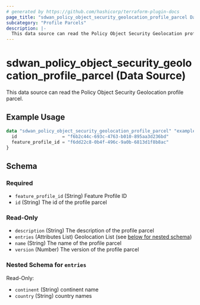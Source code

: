 ```yaml
---
# generated by https://github.com/hashicorp/terraform-plugin-docs
page_title: "sdwan_policy_object_security_geolocation_profile_parcel Data Source - terraform-provider-sdwan"
subcategory: "Profile Parcels"
description: |-
  This data source can read the Policy Object Security Geolocation profile parcel.
---
```


# sdwan_policy_object_security_geolocation_profile_parcel (Data Source)

This data source can read the Policy Object Security Geolocation profile parcel.

## Example Usage

```terraform
data "sdwan_policy_object_security_geolocation_profile_parcel" "example" {
  id                 = "f6b2c44c-693c-4763-b010-895aa3d236bd"
  feature_profile_id = "f6dd22c8-0b4f-496c-9a0b-6813d1f8b8ac"
}
```

<!-- schema generated by tfplugindocs -->
## Schema

### Required

- `feature_profile_id` (String) Feature Profile ID
- `id` (String) The id of the profile parcel

### Read-Only

- `description` (String) The description of the profile parcel
- `entries` (Attributes List) Geolocation  List (see [below for nested schema](#nestedatt--entries))
- `name` (String) The name of the profile parcel
- `version` (Number) The version of the profile parcel

<a id="nestedatt--entries"></a>
### Nested Schema for `entries`

Read-Only:

- `continent` (String) continent name
- `country` (String) country names
